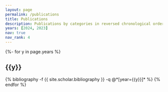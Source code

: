 ```yaml
---
layout: page
permalink: /publications
title: Publications
description: Publications by categories in reversed chronological order. 
years: [2024, 2023]
nav: true
nav_rank: 4
---
```

<!-- _pages/publications.md -->
<div class="publications">

{%- for y in page.years %}
  <h2 class="year">{{y}}</h2>
  {% bibliography -f {{ site.scholar.bibliography }} -q @*[year={{y}}]* %}
{% endfor %}

</div>



